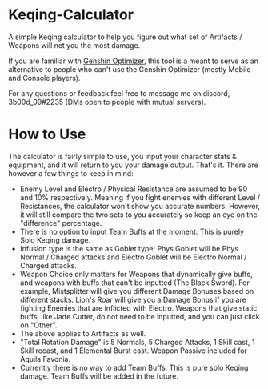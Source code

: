# Keqing-Calculator
A simple Keqing calculator to help you figure out what set of Artifacts / Weapons will net you the most damage. 

If you are familiar with [Genshin Optimizer](frzyc.github.io/genshin-optimizer), this tool is a meant to serve as an alternative to people who can't use the Genshin Optimizer (mostly Mobile and Console players).

For any questions or feedback feel free to message me on discord, 3b00d_09#2235 (DMs open to people with mutual servers).


# How to Use

The calculator is fairly simple to use, you input your character stats & equipment, and it will return to you your damage output. That's it. There are however a few things
to keep in mind:

- Enemy Level and Electro / Physical Resistance are assumed to be 90 and 10% respectively. Meaning if you fight enemies with different Level / Resistances, the calculator 
won't show you accurate numbers. However, it will still compare the two sets to you accurately so keep an eye on the "difference" percentage. 
- There is no option to input Team Buffs at the moment. This is purely Solo Keqing damage. 
- Infusion type is the same as Goblet type; Phys Goblet will be Phys Normal / Charged attacks and Electro Goblet will be Electro Normal / Charged attacks.
- Weapon Choice only matters for Weapons that dynamically give buffs, and weapons with buffs that can't be inputted (The Black Sword).
For example, Mistsplitter will give you different Damage Bonuses based on different stacks. Lion's Roar will give you a Damage Bonus if you are fighting Enemies that 
are inflicted with Electro. Weapons that give static buffs, like Jade Cutter, do not need to be inputted, and you can just click on "Other". 
- The above applies to Artifacts as well.
- "Total Rotation Damage" is 5 Normals, 5 Charged Attacks, 1 Skill cast, 1 Skill recast, and 1 Elemental Burst cast. Weapon Passive included for Aquila Favonia.
- Currently there is no way to add Team Buffs. This is pure solo Keqing damage. Team Buffs will be added in the future. 

